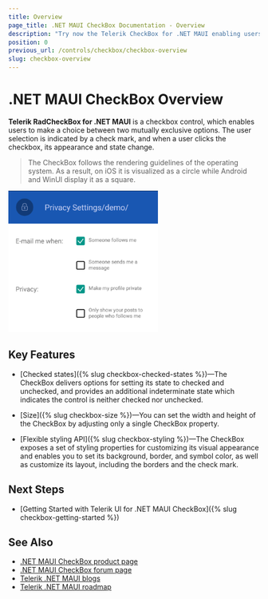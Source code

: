 ```yaml
---
title: Overview
page_title: .NET MAUI CheckBox Documentation - Overview
description: "Try now the Telerik CheckBox for .NET MAUI enabling users to make a choice between two mutually exclusive options."
position: 0
previous_url: /controls/checkbox/checkbox-overview
slug: checkbox-overview
---
```


# .NET MAUI CheckBox Overview

**Telerik RadCheckBox for .NET MAUI** is a checkbox control, which enables users to make a choice between two mutually exclusive options. The user selection is indicated by a check mark, and when a user clicks the checkbox, its appearance and state change.  

> The CheckBox follows the rendering guidelines of the operating system. As a result, on iOS it is visualized as a circle while Android and WinUI display it as a square.

![CheckBox Overview](images/checkbox-overview.png "CheckBox Overview")

## Key Features

* [Checked states]({% slug checkbox-checked-states %})&mdash;The CheckBox delivers options for setting its state to checked and unchecked, and provides an additional indeterminate state which indicates the control is neither checked nor unchecked.

* [Size]({% slug checkbox-size %})&mdash;You can set the width and height of the CheckBox by adjusting only a single CheckBox property.

* [Flexible styling API]({% slug checkbox-styling %})&mdash;The CheckBox exposes a set of styling properties for customizing its visual appearance and enables you to set its background, border, and symbol color, as well as customize its layout, including the borders and the check mark.

## Next Steps

- [Getting Started with Telerik UI for .NET MAUI CheckBox]({% slug checkbox-getting-started %})

## See Also

- [.NET MAUI CheckBox product page](https://www.telerik.com/maui-ui/checkbox)
- [.NET MAUI CheckBox forum page](https://www.telerik.com/forums/maui?tagId=1784)
- [Telerik .NET MAUI blogs](https://www.telerik.com/blogs/mobile-net-maui)
- [Telerik .NET MAUI roadmap](https://www.telerik.com/support/whats-new/maui-ui/roadmap)
